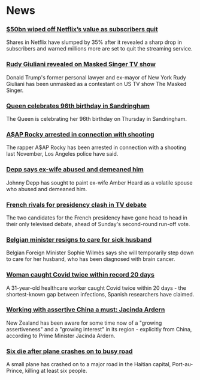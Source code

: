 # News
### [$50bn wiped off Netflix’s value as subscribers quit](https://www.bbc.com/news/business-61173561)
Shares in Netflix have slumped by 35% after it revealed a sharp drop in subscribers and warned millions more are set to quit the streaming service. 
### [Rudy Giuliani revealed on Masked Singer TV show](https://www.bbc.com/news/entertainment-arts-61173811)
Donald Trump's former personal lawyer and ex-mayor of New York Rudy Giuliani has been unmasked as a contestant on US TV show The Masked Singer.
### [Queen celebrates 96th birthday in Sandringham](https://www.bbc.com/news/uk-61167593)
The Queen is celebrating her 96th birthday on Thursday in Sandringham. 
### [A$AP Rocky arrested in connection with shooting](https://www.bbc.com/news/entertainment-arts-61174333)
The rapper A$AP Rocky has been arrested in connection with a shooting last November, Los Angeles police have said.
### [Depp says ex-wife abused and demeaned him](https://www.bbc.com/news/world-us-canada-61168837)
Johnny Depp has sought to paint ex-wife Amber Heard as a volatile spouse who abused and demeaned him.
### [French rivals for presidency clash in TV debate](https://www.bbc.com/news/world-europe-61166601)
The two candidates for the French presidency have gone head to head in their only televised debate, ahead of Sunday's second-round run-off vote.
### [Belgian minister resigns to care for sick husband](https://www.bbc.com/news/world-europe-61174351)
Belgian Foreign Minister Sophie Wilmès says she will temporarily step down to care for her husband, who has been diagnosed with brain cancer. 
### [Woman caught Covid twice within record 20 days](https://www.bbc.com/news/health-61161529)
A 31-year-old healthcare worker caught Covid twice within 20 days - the shortest-known gap between infections, Spanish researchers have claimed. 
### [Working with assertive China a must: Jacinda Ardern](https://www.bbc.com/news/world-asia-61160207)
New Zealand has been aware for some time now of a "growing assertiveness" and a "growing interest" in its region - explicitly from China, according to Prime Minister Jacinda Ardern. 
### [Six die after plane crashes on to busy road](https://www.bbc.com/news/world-latin-america-61176973)
A small plane has crashed on to a major road in the Haitian capital, Port-au-Prince, killing at least six people.
